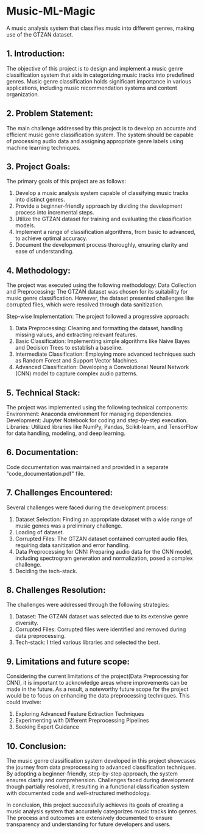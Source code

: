 # Music-ML-Magic
A music analysis system that classifies music into different genres, making use of the GTZAN dataset.

## 1. Introduction:
The objective of this project is to design and implement a music genre classification system that aids in categorizing music tracks into predefined genres. Music genre classification holds significant importance in various applications, including music recommendation systems and content organization.

## 2. Problem Statement:
The main challenge addressed by this project is to develop an accurate and efficient music genre classification system. The system should be capable of processing audio data and assigning appropriate genre labels using machine learning techniques.

## 3. Project Goals:
The primary goals of this project are as follows:
  1. Develop a music analysis system capable of classifying music tracks into distinct genres.
  2. Provide a beginner-friendly approach by dividing the development process into incremental steps.
  3. Utilize the GTZAN dataset for training and evaluating the classification models.
  4. Implement a range of classification algorithms, from basic to advanced, to achieve optimal accuracy.
  5. Document the development process thoroughly, ensuring clarity and ease of understanding.

## 4. Methodology:
The project was executed using the following methodology:
Data Collection and Preprocessing: The GTZAN dataset was chosen for its suitability for music genre classification. However, the dataset presented challenges like corrupted files, which were resolved through data sanitization.

Step-wise Implementation: The project followed a progressive approach:

  1. Data Preprocessing: Cleaning and formatting the dataset, handling missing values, and extracting relevant features.
  2. Basic Classification: Implementing simple algorithms like Naive Bayes and Decision Trees to establish a baseline.
  3. Intermediate Classification: Employing more advanced techniques such as Random Forest and Support Vector Machines.
  4. Advanced Classification: Developing a Convolutional Neural Network (CNN) model to capture complex audio patterns.

## 5. Technical Stack: 
The project was implemented using the following technical components:
  Environment: Anaconda environment for managing dependencies.
  Development: Jupyter Notebook for coding and step-by-step execution.
  Libraries: Utilized libraries like NumPy, Pandas, Scikit-learn, and TensorFlow for data handling, modeling, and deep learning.

## 6. Documentation: 
Code documentation was maintained and provided in a separate "code_documentation.pdf" file.

## 7. Challenges Encountered:
Several challenges were faced during the development process:

  1. Dataset Selection: Finding an appropriate dataset with a wide range of music genres was a preliminary challenge.
  2. Loading of dataset.
  3. Corrupted Files: The GTZAN dataset contained corrupted audio files, requiring data sanitization and error handling.
  4. Data Preprocessing for CNN: Preparing audio data for the CNN model, including spectrogram generation and normalization, posed a complex challenge.
  5. Deciding the tech-stack.

## 8. Challenges Resolution:
The challenges were addressed through the following strategies:
  1. Dataset: The GTZAN dataset was selected due to its extensive genre diversity.
  2. Corrupted Files: Corrupted files were identified and removed during data preprocessing.
  3. Tech-stack: I tried various libraries and selected the best.

## 9. Limitations and future scope:
  Considering the current limitations of the project(Data Preprocessing for CNN), it is important to acknowledge areas where improvements can be made in the future.
  As a result, a noteworthy future scope for the project would be to focus on enhancing the data preprocessing techniques. This could involve:
  1. Exploring Advanced Feature Extraction Techniques
  2. Experimenting with Different Preprocessing Pipelines
  3. Seeking Expert Guidance

## 10. Conclusion:
The music genre classification system developed in this project showcases the journey from data preprocessing to advanced classification techniques. By adopting a beginner-friendly, step-by-step approach, the system ensures clarity and comprehension. Challenges faced during development though partially resolved, it resulting in a functional classification system with documented code and well-structured methodology.

In conclusion, this project successfully achieves its goals of creating a music analysis system that accurately categorizes music tracks into genres. The process and outcomes are extensively documented to ensure transparency and understanding for future developers and users.
